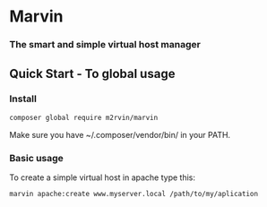 # Marvin
### The smart and simple virtual host manager

## Quick Start - To global usage
### Install

```bash
composer global require m2rvin/marvin
```

Make sure you have ~/.composer/vendor/bin/ in your PATH.

### Basic usage
To create a simple virtual host in apache type this:
```bash
marvin apache:create www.myserver.local /path/to/my/aplication
```
